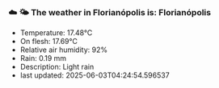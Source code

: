 ### ☁️ 🌤️  The weather in Florianópolis is: Florianópolis

- Temperature: 17.48°C
- On flesh: 17.69°C
- Relative air humidity: 92%
- Rain: 0.19 mm
- Description: Light rain
- last updated: 2025-06-03T04:24:54.596537
